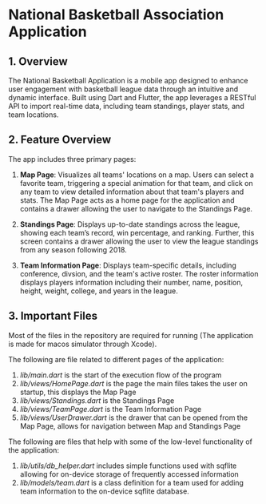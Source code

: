 # National Basketball Association Application

## 1. Overview

The National Basketball Application is a mobile app designed to enhance user engagement with basketball league data through an intuitive and dynamic interface. Built using Dart and Flutter, the app leverages a RESTful API to import real-time data, including team standings, player stats, and team locations.

## 2. Feature Overview

The app includes three primary pages:

1. **Map Page**: Visualizes all teams' locations on a map. Users can select a favorite team, triggering a special animation for that team, and click on any team to view detailed information about that team's players and stats. The Map Page acts as a home page for the application and contains a drawer allowing the user to navigate to the Standings Page.

2. **Standings Page**: Displays up-to-date standings across the league, showing each team’s record, win percentage, and ranking. Further, this screen contains a drawer allowing the user to view the league standings from any season following 2018.

3. **Team Information Page**: Displays team-specific details, including conference, divsion, and the team's active roster. The roster information displays players information including their number, name, position, height, weight, college, and years in the league. 

## 3. Important Files

Most of the files in the repository are required for running (The application is made for macos simulator through Xcode). 

The following are file related to different pages of the application:

1. *lib/main.dart* is the start of the execution flow of the program
2. *lib/views/HomePage.dart* is the page the main files takes the user on startup, this displays the Map Page
3. *lib/views/Standings.dart* is the Standings Page
4. *lib/views/TeamPage.dart* is the Team Information Page
5. *lib/views/UserDrawer.dart* is the drawer that can be opened from the Map Page, allows for navigation between Map and Standings Page

The following are files that help with some of the low-level functionality of the application:
1. *lib/utils/db_helper.dart* includes simple functions used with sqflite allowing for on-device storage of frequently accessed information
2. *lib/models/team.dart* is a class definition for a team used for adding team information to the on-device sqflite database.